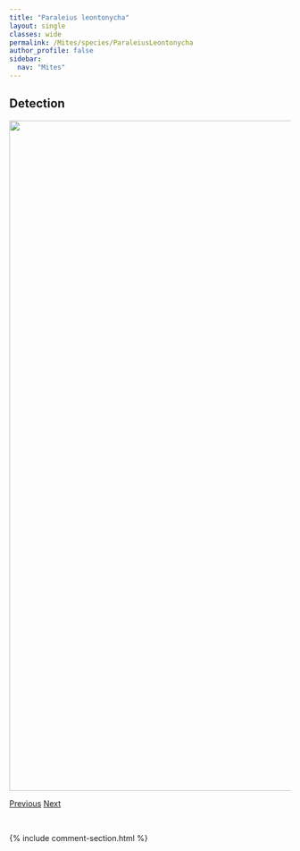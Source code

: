 ```yaml
---
title: "Paraleius leontonycha"
layout: single
classes: wide
permalink: /Mites/species/ParaleiusLeontonycha
author_profile: false
sidebar:
  nav: "Mites"
---
```


<h2>Detection</h2>

<a href="https://drive.google.com/uc?export=view&id=1bzlvKNG2Cqj5lJFc_BJkY-VwQrwkcPMN">
<img src="https://drive.google.com/uc?export=view&id=1bzlvKNG2Cqj5lJFc_BJkY-VwQrwkcPMN" height = "1200" width = "800">
</a>


<a href="/DevelopmentWebsite/Mites/species/ParachipteriaSp1DEW" class="pagination--pager" title="Parachipteria sp. 1 DEW">Previous</a> <a href="/DevelopmentWebsite/Mites/species/ParapyroppiaSp1DEW" class="pagination--pager" title="Parapyroppia sp. 1 DEW">Next</a>

<p>&nbsp;</p>

{% include comment-section.html %}
